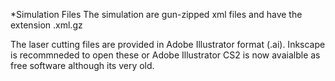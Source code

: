 
*Simulation Files
The simulation are gun-zipped xml files and have the extension .xml.gz

The laser cutting files are provided in Adobe Illustrator format (.ai). Inkscape is recommneded to open these or Adobe Illustrator CS2 is now avaialble as free software although its very old.
